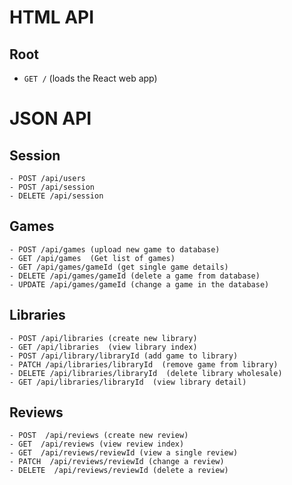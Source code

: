 # HTML API

## Root
  - `GET /`  (loads the React web app)

# JSON API

##  Session
    - POST /api/users
    - POST /api/session
    - DELETE /api/session

##  Games
    - POST /api/games (upload new game to database)
    - GET /api/games  (Get list of games)
    - GET /api/games/gameId (get single game details)
    - DELETE /api/games/gameId (delete a game from database)
    - UPDATE /api/games/gameId (change a game in the database)


##  Libraries
    - POST /api/libraries (create new library)
    - GET /api/libraries  (view library index)
    - POST /api/library/libraryId (add game to library)
    - PATCH /api/libraries/libraryId  (remove game from library)
    - DELETE /api/libraries/libraryId  (delete library wholesale)
    - GET /api/libraries/libraryId  (view library detail)

##  Reviews
    - POST  /api/reviews (create new review)
    - GET  /api/reviews (view review index)
    - GET  /api/reviews/reviewId (view a single review)
    - PATCH  /api/reviews/reviewId (change a review)
    - DELETE  /api/reviews/reviewId (delete a review)
